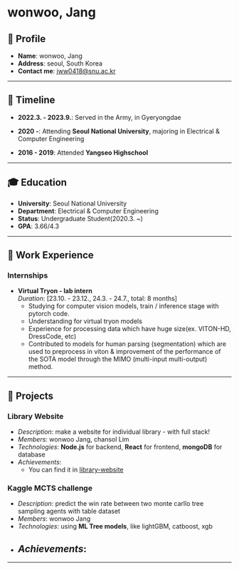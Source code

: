# wonwoo, Jang

## 📜 Profile
- **Name**: wonwoo, Jang
- **Address**: seoul, South Korea
- **Contact me**: jww0418@snu.ac.kr

---

## 📅 Timeline

- **2022.3. - 2023.9.**: Served in the Army, in Gyeryongdae   

- **2020 -**: Attending **Seoul National University**, majoring in Electrical & Computer Engineering

- **2016 - 2019**: Attended **Yangseo Highschool**
 
---

## 🎓 Education
- **University**: Seoul National University
- **Department**: Electrical & Computer Engineering
- **Status**: Undergraduate Student(2020.3. ~)
- **GPA**: 3.66/4.3

---

## 💼 Work Experience

### Internships
- **Virtual Tryon - lab intern**    
  *Duration*: [23.10. - 23.12., 24.3. - 24.7., total: 8 months]
  - Studying for computer vision models, train / inference stage with pytorch code.
  - Understanding for virtual tryon models
  - Experience for processing data which have huge size(ex. VITON-HD, DressCode, etc)
  - Contributed to models for human parsing (segmentation) which are used to preprocess in viton & improvement of the performance of the SOTA model through the MIMO (multi-input multi-output) method.

---

## 🚀 Projects

### Library Website
- *Description*: make a website for individual library - with full stack!
- *Members*: wonwoo Jang, chansol Lim
- *Technologies*: **Node.js** for backend, **React** for frontend, **mongoDB** for database
- *Achievements*:
  - You can find it in [library-website](https://github.com/Limchansol/library-website-react)

### Kaggle MCTS challenge
- *Description*: predict the win rate between two monte carllo tree sampling agents with table dataset
- *Members*: wonwoo Jang
- *Technologies*: using **ML Tree models**, like lightGBM, catboost, xgb
- *Achievements*:
  - 

---
